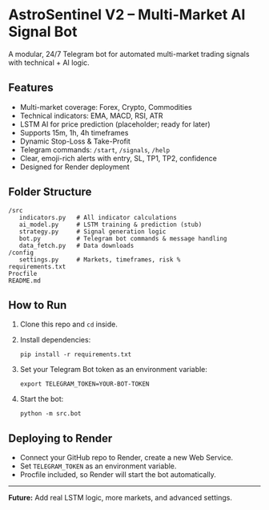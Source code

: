 # AstroSentinel V2 – Multi-Market AI Signal Bot

A modular, 24/7 Telegram bot for automated multi-market trading signals with technical + AI logic.

## Features

- Multi-market coverage: Forex, Crypto, Commodities
- Technical indicators: EMA, MACD, RSI, ATR
- LSTM AI for price prediction (placeholder; ready for later)
- Supports 15m, 1h, 4h timeframes
- Dynamic Stop-Loss & Take-Profit
- Telegram commands: `/start`, `/signals`, `/help`
- Clear, emoji-rich alerts with entry, SL, TP1, TP2, confidence
- Designed for Render deployment

## Folder Structure

```
/src
   indicators.py   # All indicator calculations
   ai_model.py     # LSTM training & prediction (stub)
   strategy.py     # Signal generation logic
   bot.py          # Telegram bot commands & message handling
   data_fetch.py   # Data downloads
/config
   settings.py     # Markets, timeframes, risk %
requirements.txt
Procfile
README.md
```

## How to Run

1. Clone this repo and `cd` inside.
2. Install dependencies:

   ```
   pip install -r requirements.txt
   ```

3. Set your Telegram Bot token as an environment variable:
   ```
   export TELEGRAM_TOKEN=YOUR-BOT-TOKEN
   ```

4. Start the bot:
   ```
   python -m src.bot
   ```

## Deploying to Render

- Connect your GitHub repo to Render, create a new Web Service.
- Set `TELEGRAM_TOKEN` as an environment variable.
- Procfile included, so Render will start the bot automatically.

---

**Future:** Add real LSTM logic, more markets, and advanced settings.
